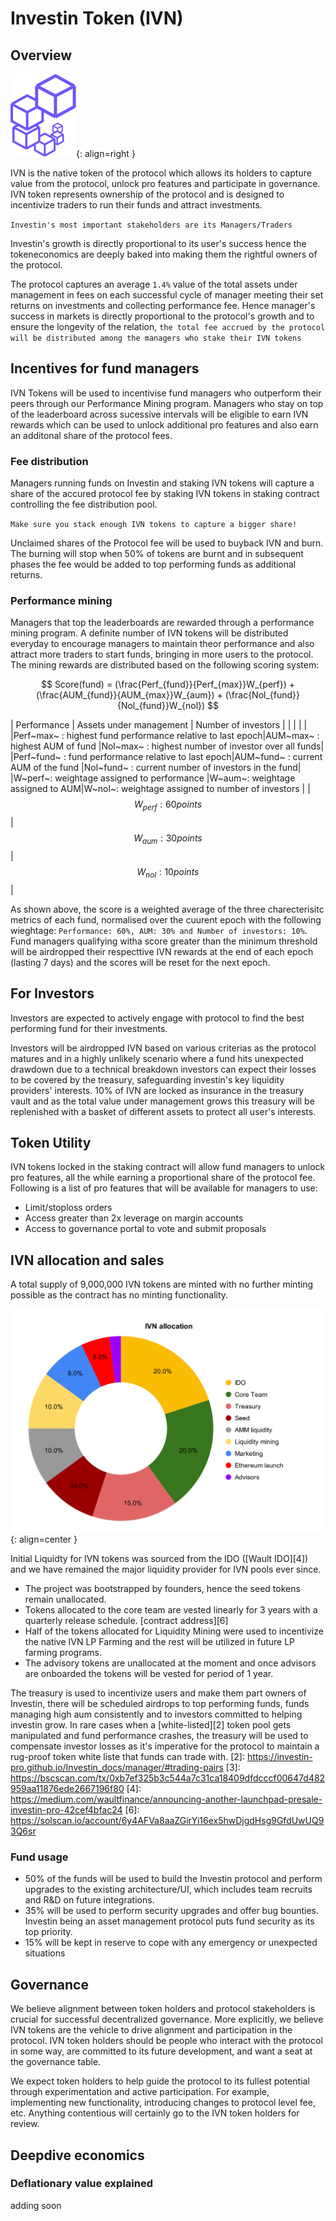 # Investin Token (IVN)

## Overview

![Placeholder](assets/logo.png){: align=right }

IVN is the native token of the protocol which allows its holders to capture value from the protocol, unlock pro features and participate in governance. IVN token represents ownership of the protocol and is designed to incentivize traders to run their funds and attract investments. 

 `Investin's most important stakeholders are its Managers/Traders`


Investin's growth is directly proportional to its user's success hence the tokeneconomics are deeply baked into making them the rightful owners of the protocol.

The protocol captures an average `1.4%` value of the total assets under management in fees on each successful cycle of manager meeting their set returns on investments and collecting performance fee. Hence manager's success in markets is directly proportional to the protocol's growth and to ensure the longevity of the relation, `the total fee accrued by the protocol will be distributed among the managers who stake their IVN tokens` 
<!-- And as the growth accelerates there will be a tier-based reduction on fee distributed to developers and subsequent increment to the fee distributed to managers. -->
[1]: https://aak-capital.github.io/Investin_docs/token/#for-managerstraders
## Incentives for fund managers

IVN Tokens will be used to incentivise fund managers who outperform their peers through our Performance Mining program. Managers who stay on top of the leaderboard across sucessive intervals will be eligible to earn IVN rewards which can be used to unlock additional pro features and also earn an additonal share of the protocol fees.

### Fee distribution 

Managers running funds on Investin and staking IVN tokens will capture a share of the accured protocol fee by staking IVN tokens in staking contract controlling the fee distribution pool. 

`Make sure you stack enough IVN tokens to capture a bigger share!`

Unclaimed shares of the Protocol fee will be used to buyback IVN and burn. 
The burning will stop when 50% of tokens are burnt and in subsequent phases the fee would be added to top performing funds as additional returns.

<!-- The fee distribution to manager pool will gradually increase on a tier-based system which is determined by the total value generated by Investin's managers. -->

### Performance mining

Managers that top the leaderboards are rewarded through a performance mining program. A definite number of IVN tokens will be distributed everyday to encourage managers to maintain theor performance and also attract more traders to start funds, bringing in more users to the protocol. The mining rewards are distributed based on the following scoring system: 


$$
Score(fund) = (\frac{Perf_{fund}}{Perf_{max}}W_{perf}) + (\frac{AUM_{fund}}{AUM_{max}}W_{aum}) + (\frac{Nol_{fund}}{Nol_{fund}}W_{nol})
$$ 

<!-- * Perf~max~ : Highest fund performance relative to last epoch    -->
<!-- * AUM~max~ : Highest AUM of fund -->
<!-- * Nol~max~ : Highest number of investor over all funds -->

|   Performance  |         Assets under management                |     Number of investors  | 
|  |  |    |
|Perf~max~ : highest fund performance relative to last epoch|AUM~max~ : highest AUM of fund |Nol~max~ : highest number of investor over all funds| 
|Perf~fund~ : fund performance relative to last epoch|AUM~fund~ : current AUM of the fund |Nol~fund~ : current number of investors in the fund|
|W~perf~: weightage assigned to performance   |W~aum~: weightage assigned to AUM|W~nol~: weightage assigned to number of investors | 
|$$ W_{perf}: 60 points $$  | $$ W_{aum}: 30 points $$| $$ W_{nol}: 10 points $$ |


As shown above, the score is a weighted average of the three charecterisitc metrics of each fund, normalised over the cuurent epoch with the following wieghtage: `Performance: 60%, AUM: 30% and Number of investors: 10%`. Fund managers qualifying witha score greater than the minimum threshold will be airdropped their respecttive IVN rewards at the end of each epoch (lasting 7 days) and the scores will be reset for the next epoch. 

<!-- | Protocol earnings| Managers Fee %|Developers Fee%| Fee used to burn tokens |
| ----------- | -------------- | -------------- | -------------- |
| 100k       | 50%|           50%      |  0% |
|   400k       | 55%|             42.5%  | 2.5% |
| 800k    | 59% |         36%         | 4% |
| 1.6m    | 62.2% |         31.7%         | 6.1% |
| 6.4m    | 64.76% |        27.86%         |7.38% |
| 25.6m    | 66.76% |        24.76%         |8.38% |

The dev team has decided to use 20% of profits accrued from developer fee% to buyback IVN tokens and burn to further align goals with protocol growth. -->


<!-- Additional incentives are planned to be given to managers handling top performing funds, funds with high aum, funds with greater than 100 investors and much more... -->

## For Investors

Investors are expected to actively engage with protocol to find the best performing fund for their investments. 
<!-- and get a 50% reduction on holding IVN token in their wallet while they are invested in Investin funds.
The ivn holdings to get 50% fee reduction in management fee is elaborated below. The investors are expected to increase their ivn holdings to get the same benefits at each increment in fee captured by the protocol.

| Fees captured| IVN holding |
| ----------- | -------------- | 
| 100k       | 100|         
|   200k       | 200|      
| 800k    | 400 |         
| 1m    | 800 |        
| 2m    | 1200 |         -->

Investors will be airdropped IVN based on various criterias as the protocol matures and in a highly unlikely scenario where a fund hits unexpected drawdown due to a technical breakdown investors can expect their losses to be covered by the treasury, safeguarding investin's key liquidity providers' interests.
10% of IVN are locked as insurance in the treasury vault and as the total value under management grows this treasury will be replenished with a basket of different assets to protect all user's interests. 


## Token Utility 

IVN tokens locked in the staking contract will allow fund managers to unlock pro features, all the while earning a proportional share of the protocol fee. Following is a list of pro features that will be available for managers to use:

* Limit/stoploss orders
* Access greater than 2x leverage on margin accounts
* Access to governance portal to vote and submit proposals

<!-- Investor stoploss system needs a liquidation engine to close positions on behalf on Investors at set percentages defined by Investors, a fixed fee of 1% of total assets will be awarded to liquidiators and  -->
## IVN allocation and sales 


A total supply of 9,000,000 IVN tokens are minted with no further minting possible as the contract has no minting functionality. 

![Placeholder](assets/ivnalloc.svg){: align=center }



Initial Liquidty for IVN tokens was sourced from the IDO ([Wault IDO][4]) and we have remained the major liquidity provider for IVN pools ever since.

* The project was bootstrapped by founders, hence the seed tokens remain unallocated. 
* Tokens allocated to the core team are vested linearly for 3 years with a quarterly release schedule. [contract address][6]
* Half of the tokens allocated for Liquidity Mining were used to incentivize the native IVN LP Farming and the rest will be utilized in future LP farming programs. 
* The advisory tokens are unallocated at the moment and once advisors are onboarded the tokens will be vested for period of 1 year.

The treasury is used to incentivize users and make them part owners of Investin, there will be scheduled airdrops to top performing funds, funds managing high aum consistently and to investors committed to helping investin grow. 
In rare cases when a [white-listed][2] token pool gets manipulated and fund performance crashes, the treasury will be used to compensate investor losses as it's imperative for the protocol to maintain a rug-proof token white liste that funds can trade with.
[2]: https://investin-pro.github.io/Investin_docs/manager/#trading-pairs
[3]: https://bscscan.com/tx/0xb7ef325b3c544a7c31ca18409dfdcccf00647d482959aa11876ede2667196f80
[4]: https://medium.com/waultfinance/announcing-another-launchpad-presale-investin-pro-42cef4bfac24
[6]: https://solscan.io/account/6y4AFVa8aaZGirYi16ex5hwDjgdHsg9GfdUwUQ93Q6sr

### Fund usage 

* 50% of the funds will be used to build the Investin protocol and perform upgrades to the existing architecture/UI, which includes team recruits and R&D on future integrations.
* 35% will be used to perform security upgrades and offer bug bounties. Investin being an asset management protocol puts fund security as its top priority.
* 15% will be kept in reserve to cope with any emergency or unexpected situations 

## Governance 

We believe alignment between token holders and protocol stakeholders is crucial for successful decentralized governance. More explicitly, we believe IVN tokens are the vehicle to drive alignment and participation in the protocol. IVN token holders should be people who interact with the protocol in some way, are committed to its future development, and want a seat at the governance table.

We expect token holders to help guide the protocol to its fullest potential through experimentation and active participation. For example, implementing new functionality, introducing changes to protocol level fee, etc. Anything contentious will certainly go to the IVN token holders for review.


## Deepdive economics

### Deflationary value explained 
adding soon